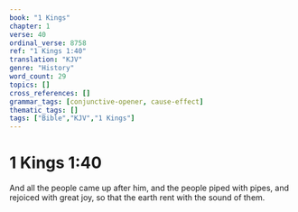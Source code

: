 ```yaml
---
book: "1 Kings"
chapter: 1
verse: 40
ordinal_verse: 8758
ref: "1 Kings 1:40"
translation: "KJV"
genre: "History"
word_count: 29
topics: []
cross_references: []
grammar_tags: [conjunctive-opener, cause-effect]
thematic_tags: []
tags: ["Bible","KJV","1 Kings"]
---
```


# 1 Kings 1:40

And all the people came up after him, and the people piped with pipes, and rejoiced with great joy, so that the earth rent with the sound of them.
